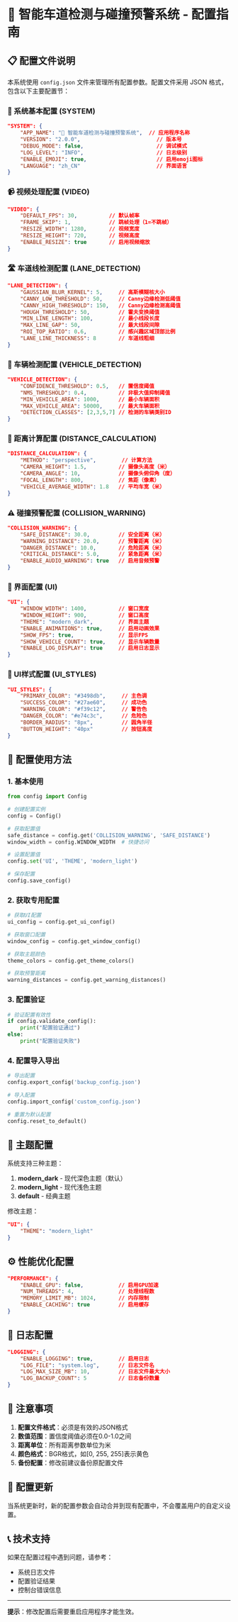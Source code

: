 # 🚗 智能车道检测与碰撞预警系统 - 配置指南

## 📋 配置文件说明

本系统使用 `config.json` 文件来管理所有配置参数。配置文件采用 JSON 格式，包含以下主要配置节：

### 🔧 系统基本配置 (SYSTEM)

```json
"SYSTEM": {
    "APP_NAME": "🚗 智能车道检测与碰撞预警系统",  // 应用程序名称
    "VERSION": "2.0.0",                        // 版本号
    "DEBUG_MODE": false,                       // 调试模式
    "LOG_LEVEL": "INFO",                       // 日志级别
    "ENABLE_EMOJI": true,                      // 启用emoji图标
    "LANGUAGE": "zh_CN"                        // 界面语言
}
```

### 📹 视频处理配置 (VIDEO)

```json
"VIDEO": {
    "DEFAULT_FPS": 30,          // 默认帧率
    "FRAME_SKIP": 1,            // 跳帧处理（1=不跳帧）
    "RESIZE_WIDTH": 1280,       // 视频宽度
    "RESIZE_HEIGHT": 720,       // 视频高度
    "ENABLE_RESIZE": true       // 启用视频缩放
}
```

### 🛣️ 车道线检测配置 (LANE_DETECTION)

```json
"LANE_DETECTION": {
    "GAUSSIAN_BLUR_KERNEL": 5,     // 高斯模糊核大小
    "CANNY_LOW_THRESHOLD": 50,     // Canny边缘检测低阈值
    "CANNY_HIGH_THRESHOLD": 150,   // Canny边缘检测高阈值
    "HOUGH_THRESHOLD": 50,         // 霍夫变换阈值
    "MIN_LINE_LENGTH": 100,        // 最小线段长度
    "MAX_LINE_GAP": 50,            // 最大线段间隙
    "ROI_TOP_RATIO": 0.6,          // 感兴趣区域顶部比例
    "LANE_LINE_THICKNESS": 8       // 车道线粗细
}
```

### 🚗 车辆检测配置 (VEHICLE_DETECTION)

```json
"VEHICLE_DETECTION": {
    "CONFIDENCE_THRESHOLD": 0.5,   // 置信度阈值
    "NMS_THRESHOLD": 0.4,          // 非极大值抑制阈值
    "MIN_VEHICLE_AREA": 1000,      // 最小车辆面积
    "MAX_VEHICLE_AREA": 50000,     // 最大车辆面积
    "DETECTION_CLASSES": [2,3,5,7] // 检测的车辆类别ID
}
```

### 📏 距离计算配置 (DISTANCE_CALCULATION)

```json
"DISTANCE_CALCULATION": {
    "METHOD": "perspective",        // 计算方法
    "CAMERA_HEIGHT": 1.5,          // 摄像头高度（米）
    "CAMERA_ANGLE": 10,            // 摄像头俯仰角（度）
    "FOCAL_LENGTH": 800,           // 焦距（像素）
    "VEHICLE_AVERAGE_WIDTH": 1.8   // 平均车宽（米）
}
```

### ⚠️ 碰撞预警配置 (COLLISION_WARNING)

```json
"COLLISION_WARNING": {
    "SAFE_DISTANCE": 30.0,         // 安全距离（米）
    "WARNING_DISTANCE": 20.0,      // 预警距离（米）
    "DANGER_DISTANCE": 10.0,       // 危险距离（米）
    "CRITICAL_DISTANCE": 5.0,      // 紧急距离（米）
    "ENABLE_AUDIO_WARNING": true   // 启用音频预警
}
```

### 🎨 界面配置 (UI)

```json
"UI": {
    "WINDOW_WIDTH": 1400,          // 窗口宽度
    "WINDOW_HEIGHT": 900,          // 窗口高度
    "THEME": "modern_dark",        // 界面主题
    "ENABLE_ANIMATIONS": true,     // 启用动画效果
    "SHOW_FPS": true,              // 显示FPS
    "SHOW_VEHICLE_COUNT": true,    // 显示车辆数量
    "ENABLE_LOG_DISPLAY": true     // 启用日志显示
}
```

### 🎨 UI样式配置 (UI_STYLES)

```json
"UI_STYLES": {
    "PRIMARY_COLOR": "#3498db",     // 主色调
    "SUCCESS_COLOR": "#27ae60",     // 成功色
    "WARNING_COLOR": "#f39c12",     // 警告色
    "DANGER_COLOR": "#e74c3c",      // 危险色
    "BORDER_RADIUS": "8px",         // 圆角半径
    "BUTTON_HEIGHT": "40px"         // 按钮高度
}
```

## 🔧 配置使用方法

### 1. 基本使用

```python
from config import Config

# 创建配置实例
config = Config()

# 获取配置值
safe_distance = config.get('COLLISION_WARNING', 'SAFE_DISTANCE')
window_width = config.WINDOW_WIDTH  # 快捷访问

# 设置配置值
config.set('UI', 'THEME', 'modern_light')

# 保存配置
config.save_config()
```

### 2. 获取专用配置

```python
# 获取UI配置
ui_config = config.get_ui_config()

# 获取窗口配置
window_config = config.get_window_config()

# 获取主题颜色
theme_colors = config.get_theme_colors()

# 获取预警距离
warning_distances = config.get_warning_distances()
```

### 3. 配置验证

```python
# 验证配置有效性
if config.validate_config():
    print("配置验证通过")
else:
    print("配置验证失败")
```

### 4. 配置导入导出

```python
# 导出配置
config.export_config('backup_config.json')

# 导入配置
config.import_config('custom_config.json')

# 重置为默认配置
config.reset_to_default()
```

## 🎨 主题配置

系统支持三种主题：

1. **modern_dark** - 现代深色主题（默认）
2. **modern_light** - 现代浅色主题
3. **default** - 经典主题

修改主题：
```json
"UI": {
    "THEME": "modern_light"
}
```

## ⚙️ 性能优化配置

```json
"PERFORMANCE": {
    "ENABLE_GPU": false,           // 启用GPU加速
    "NUM_THREADS": 4,              // 处理线程数
    "MEMORY_LIMIT_MB": 1024,       // 内存限制
    "ENABLE_CACHING": true         // 启用缓存
}
```

## 📝 日志配置

```json
"LOGGING": {
    "ENABLE_LOGGING": true,        // 启用日志
    "LOG_FILE": "system.log",      // 日志文件名
    "LOG_MAX_SIZE_MB": 10,         // 日志文件最大大小
    "LOG_BACKUP_COUNT": 5          // 日志备份数量
}
```

## 🚨 注意事项

1. **配置文件格式**：必须是有效的JSON格式
2. **数值范围**：置信度阈值必须在0.0-1.0之间
3. **距离单位**：所有距离参数单位为米
4. **颜色格式**：BGR格式，如[0, 255, 255]表示黄色
5. **备份配置**：修改前建议备份原配置文件

## 🔄 配置更新

当系统更新时，新的配置参数会自动合并到现有配置中，不会覆盖用户的自定义设置。

## 📞 技术支持

如果在配置过程中遇到问题，请参考：
- 系统日志文件
- 配置验证结果
- 控制台错误信息

---

**提示**：修改配置后需要重启应用程序才能生效。